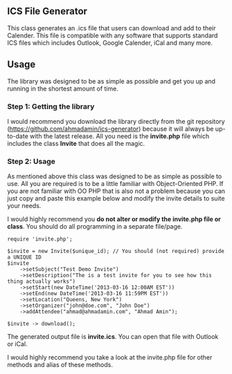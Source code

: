 
## ICS File Generator

This class generates an .ics file that users can download and add to their Calender. This file is compatible with any software that supports
standard ICS files which includes Outlook, Google Calender, iCal and many more.

## Usage

The library was designed to be as simple as possible and get you up and running in the shortest amount of time.

### Step 1: Getting the library

I would recommend you download the library directly from the git repository (https://github.com/ahmadamin/ics-generator) because it will always 
be up-to-date with the latest release. All you need is the **invite.php** file which includes the class **Invite** that does all the magic.

### Step 2: Usage
As mentioned above this class was designed to be as simple as possible to use. All you are required is to be a little familiar with Object-Oriented
PHP. If you are not familiar with OO PHP that is also not a problem because you can just copy and paste this example below and modify the invite details
to suite your needs.

I would highly recommend you **do not alter or modify the invite.php file or class**. You should do all programming in a separate file/page.

    require 'invite.php';

    $invite = new Invite($unique_id); // You should (not required) provide a UNIQUE ID
    $invite 
	    ->setSubject("Test Demo Invite")
	    ->setDescription("The is a test invite for you to see how this thing actually works") 
	    ->setStart(new DateTime('2013-03-16 12:00AM EST'))
	    ->setEnd(new DateTime('2013-03-16 11:59PM EST'))
	    ->setLocation("Queens, New York")
	    ->setOrganizer("john@doe.com", "John Doe")
	    ->addAttendee("ahmad@ahmadamin.com", "Ahmad Amin");

    $invite -> download();

The generated output file is **invite.ics**. You can open that file with Outlook or iCal.

I would highly recommend you take a look at the invite.php file for other methods and alias of these methods.